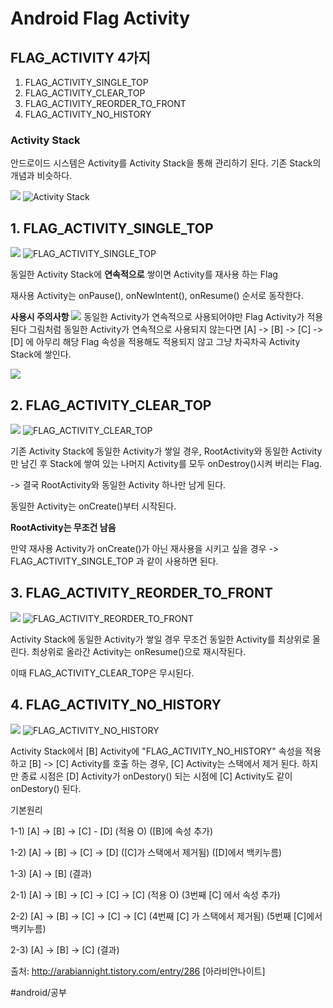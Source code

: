 # Android Flag Activity
## FLAG_ACTIVITY 4가지
1. FLAG_ACTIVITY_SINGLE_TOP
2. FLAG_ACTIVITY_CLEAR_TOP
3. FLAG_ACTIVITY_REORDER_TO_FRONT
4. FLAG_ACTIVITY_NO_HISTORY


### Activity Stack
안드로이드 시스템은 Activity를 Activity Stack을 통해 관리하기 된다. 기존 Stack의 개념과 비슷하다.

![](Android_Flag_Activity/0A11E662-740B-43EF-8D07-3EE5C8FD3B39.png)
![Activity Stack](https://t1.daumcdn.net/cfile/tistory/203CA83F50F2A97514)


## 1. FLAG_ACTIVITY_SINGLE_TOP
![](Android_Flag_Activity/BAA5BDC3-ED6C-4EFB-BD7C-3F962E88EE4B.png)
 ![FLAG_ACTIVITY_SINGLE_TOP](https://t1.daumcdn.net/cfile/tistory/1467E55050F188E135)

동일한 Activity Stack에 **연속적으로** 쌓이면 Activity를 재사용 하는 Flag

재사용 Activity는 onPause(), onNewIntent(), onResume() 순서로 동작한다.


**사용시 주의사항**
![](Android_Flag_Activity/E6FAC0AA-C180-4AD7-9B1E-3E910B3001D0.png)
 동일한 Activity가 연속적으로 사용되어야만 Flag Activity가 적용 된다
 그림처럼 동일한 Activity가 연속적으로 사용되지 않는다면 [A] -> [B] -> [C] -> [D] 에 아무리 해당 Flag 속성을 적용해도 적용되지 않고 그냥 차곡차곡 Activity Stack에 쌓인다.

![](Android_Flag_Activity/BDCA7895-3AB7-4E19-923C-558C3928F0E8.png)


## 2. FLAG_ACTIVITY_CLEAR_TOP

![](Android_Flag_Activity/A9E3EFBC-52F0-4AFA-A076-D3F8591974FB.png)
![ FLAG_ACTIVITY_CLEAR_TOP](https://t1.daumcdn.net/cfile/tistory/2435BA4150F15C812A)

기존 Activity Stack에 동일한 Activity가 쌓일 경우, RootActivity와 동일한 Activity만 남긴 후 Stack에 쌓여 있는 나머지 Activity를 모두 onDestroy()시켜 버리는 Flag.

-> 결국 RootActivity와 동일한 Activity 하나만 남게 된다.

동일한 Activity는 onCreate()부터 시작된다.

**RootActivity는 무조건 남음**


만약 재사용 Activity가 onCreate()가 아닌 재사용을 시키고 싶을 경우  -> FLAG_ACTIVITY_SINGLE_TOP 과 같이 사용하면 된다.


## 3.  FLAG_ACTIVITY_REORDER_TO_FRONT
![](Android_Flag_Activity/B8D610FE-B283-4E48-AE45-7ABB63D30183.png)
![FLAG_ACTIVITY_REORDER_TO_FRONT](https://t1.daumcdn.net/cfile/tistory/2674C64A50F16CFA0E)

Activity Stack에 동일한 Activity가 쌓일 경우 무조건 동일한 Activity를 최상위로 올린다. 최상위로 올라간 Activity는 onResume()으로 재시작된다. 

이때 FLAG_ACTIVITY_CLEAR_TOP은 무시된다.


## 4. FLAG_ACTIVITY_NO_HISTORY
![](Android_Flag_Activity/65A29526-668E-46F9-B78F-5DE1BEE20406.png)
![FLAG_ACTIVITY_NO_HISTORY](https://t1.daumcdn.net/cfile/tistory/2522794950F17ACE22)

Activity Stack에서 [B] Activity에 "FLAG_ACTIVITY_NO_HISTORY" 속성을 적용하고 [B] -> [C] Activity를 호출 하는 경우, [C] Activity는 스택에서 제거 된다. 하지만 종료 시점은 [D] Activity가 onDestory() 되는 시점에 [C] Activity도 같이 onDestory() 된다.


기본원리

1-1) [A] -> [B] -> [C] - [D]  (적용 O) ([B]에 속성 추가)  

1-2) [A] -> [B] -> [C] -> [D]  ([C]가 스택에서 제거됨) ([D]에서 백키누름)  

1-3) [A] -> [B]  (결과)


2-1) [A] -> [B] -> [C] -> [C] -> [C]  (적용 O)  (3번째 [C] 에서 속성 추가)

2-2) [A] -> [B] -> [C] -> [C] -> [C]  (4번째 [C] 가 스택에서 제거됨) (5번째 [C]에서 백키누름) 

2-3) [A] -> [B] -> [C]  (결과)





출처: http://arabiannight.tistory.com/entry/286 [아라비안나이트]

#android/공부